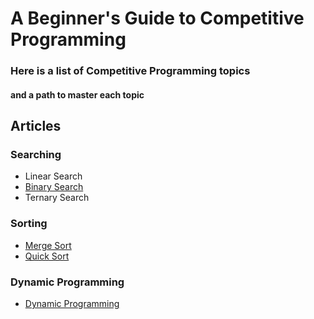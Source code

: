 # A Beginner's Guide to Competitive Programming
### Here is a list of Competitive Programming topics
#### and a path to master each topic


## Articles

### Searching
- Linear Search
- [Binary Search](BinarySearch/binarysearch.md)
- Ternary Search

### Sorting
- [Merge Sort](Sorting/MergeSort/mergesort.md)
- [Quick Sort](Sorting/QuickSort/quicksort.md)

### Dynamic Programming
- [Dynamic Programming](DynamicProgramming/dynamicprogramming.md)
